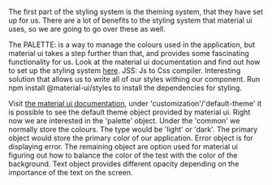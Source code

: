 The first part of the styling system is the theming system, that they have set up for us.
There are a lot of benefits to the styling system that material ui uses, so we are going to go
over these as well.

The PALETTE: is a way to manage the colours used in the application, but material ui takes
a step further than that, and provides some fascinating functionality for us.
Look at the material ui documentation and find out how to set up the styling system [here](https://mui.com/material-ui/customization/theming/).
JSS: Js to Css compiler. Interesting solution that allows us to write all of our styles withing our component.
Run npm install @material-ui/styles to install the dependencies for styling. 

Visit [the material ui documentation](https://mui.com/material-ui/customization/default-theme/), under 'customization'/'default-theme' 
it is possible to see the default theme object provided by material ui. Right now we are interested in the 'palette' object.
Under the 'common' we normally store the colours. The type would be 'light' or 'dark'.
The primary object would store the primary color of our application. Error object is for displaying error.
The remaining object are option used for material ui figuring out how to balance the color of the test with the
color of the background. Text object provides different opacity depending on the importance of the text on the screen.

